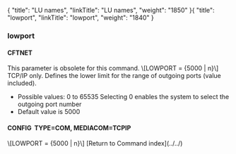 {
    "title": "LU names",
    "linkTitle": "LU names",
    "weight": "1850"
}{
"title": "lowport",
"linkTitle": "lowport",
"weight": "1840"
}<span id="lowport"></span>
### lowport
#### CFTNET
This parameter is obsolete for this command.
\\\[LOWPORT = {5000 | n}\\\]
TCP/IP only.
Defines the lower limit for the range of outgoing ports (value included).
- Possible
values: 0 to 65535
Selecting 0 enables the system
to select the outgoing port number
- Default
value is 5000
#### CONFIG  TYPE=COM, MEDIACOM=TCPIP
\\\[LOWPORT = {5000 | n}\\\]
\[Return to Command index\](../../)
